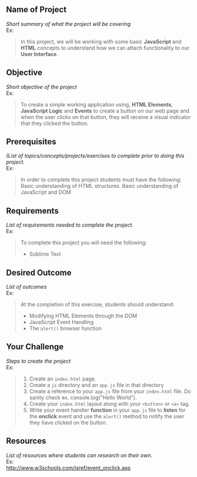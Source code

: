 ## Name of Project
*Short summary of what the project will be covering*<br>
Ex:<br>
>In this project, we will be working with some basic **JavaScript** and **HTML** concepts to understand how we can attach functionality to our **User Interface**.

## Objective
*Short objective of the project*<br>
Ex:<br>
>To create a simple working application using, **HTML Elements**, **JavaScript Logic** and **Events** to create a button on our web page and when the user clicks on that button, they will receive a visual indicator that they clicked the button.


## Prerequisites
*(List of topics/concepts/projects/exercises to complete prior to doing this project.*<br>
Ex:<br>
>In order to complete this project students must have the following:<br>
>Basic understanding of HTML structures. 
>Basic understanding of JavaScript and DOM

## Requirements
*List of requirements needed to complete the project.*<br>
Ex:<br>
>To complete this project you will need the following:
>- Sublime Text

## Desired Outcome
*List of outcomes*<br>
Ex:<br>
>At the completion of this exercise, students should understand:
>- Modifying HTML Elements through the DOM
>- JavaScript Event Handling
>- The `alert()` browser function

## Your Challenge
*Steps to create the project*<br>
Ex:<br>
>1. Create an `index.html` page.
>2. Create a `js` directory and an `app.js` file in that directory
>3. Create  a reference to your `app.js` file from your `index.html` file. Do sanity check ex. console.log("Hello World").
>4. Create your `index.html` layout along with your `<button>` or `<a>` tag.
>5. Write your event handler **function** in your `app.js` file to __listen__ for the **onclick** event and use the `alert()` method to notify the user they have clicked on the button.

## Resources
*List of resources where students can research on their own.*<br>
Ex:<br>
http://www.w3schools.com/jsref/event_onclick.asp

